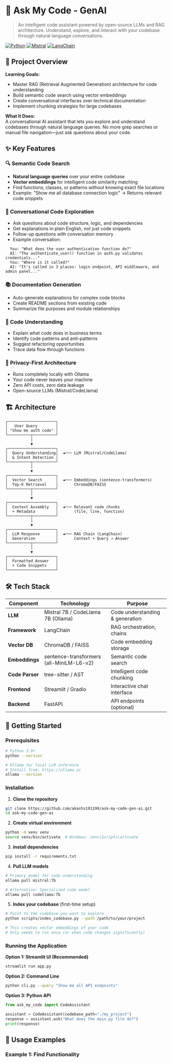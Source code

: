 # 💬 Ask My Code - GenAI

> An intelligent code assistant powered by open-source LLMs and RAG architecture. Understand, explore, and interact with your codebase through natural language conversations.

[![Python](https://img.shields.io/badge/Python-3.9+-blue.svg)](https://www.python.org/downloads/)
[![Mistral](https://img.shields.io/badge/Mistral-7B-orange.svg)](https://mistral.ai/)
[![LangChain](https://img.shields.io/badge/LangChain-🦜-green.svg)](https://www.langchain.com/)

## 🎯 Project Overview

**Learning Goals:**
- Master RAG (Retrieval Augmented Generation) architecture for code understanding
- Build semantic code search using vector embeddings
- Create conversational interfaces over technical documentation
- Implement chunking strategies for large codebases

**What It Does:**  
A conversational AI assistant that lets you explore and understand codebases through natural language queries. No more grep searches or manual file navigation—just ask questions about your code.

## ✨ Key Features

### 🔍 **Semantic Code Search**
- **Natural language queries** over your entire codebase
- **Vector embeddings** for intelligent code similarity matching
- Find functions, classes, or patterns without knowing exact file locations
- Example: "Show me all database connection logic" → Returns relevant code snippets

### 💬 **Conversational Code Exploration**
- Ask questions about code structure, logic, and dependencies
- Get explanations in plain English, not just code snippets
- Follow-up questions with conversation memory
- Example conversation:
```
  You: "What does the user authentication function do?"
  AI: "The authenticate_user() function in auth.py validates credentials..."
  You: "Where is it called?"
  AI: "It's called in 3 places: login endpoint, API middleware, and admin panel..."
```

### 📚 **Documentation Generation**
- Auto-generate explanations for complex code blocks
- Create README sections from existing code
- Summarize file purposes and module relationships

### 🧠 **Code Understanding**
- Explain what code does in business terms
- Identify code patterns and anti-patterns
- Suggest refactoring opportunities
- Trace data flow through functions

### 🔐 **Privacy-First Architecture**
- Runs completely locally with Ollama
- Your code never leaves your machine
- Zero API costs, zero data leakage
- Open-source LLMs (Mistral/CodeLlama)

## 🏗️ Architecture
```
┌─────────────────────┐
│   User Query        │
│ "Show me auth code" │
└──────────┬──────────┘
           │
           ▼
┌─────────────────────┐
│  Query Understanding│  ◄─── LLM (Mistral/CodeLlama)
│  & Intent Detection │
└──────────┬──────────┘
           │
           ▼
┌─────────────────────┐
│  Vector Search      │  ◄─── Embeddings (sentence-transformers)
│  Top-K Retrieval    │       ChromaDB/FAISS
└──────────┬──────────┘
           │
           ▼
┌─────────────────────┐
│  Context Assembly   │  ◄─── Relevant code chunks
│  + Metadata         │       (file, line, function)
└──────────┬──────────┘
           │
           ▼
┌─────────────────────┐
│  LLM Response       │  ◄─── RAG Chain (LangChain)
│  Generation         │       Context + Query → Answer
└──────────┬──────────┘
           │
           ▼
┌─────────────────────┐
│  Formatted Answer   │
│  + Code Snippets    │
└─────────────────────┘
```

## 🛠️ Tech Stack

| Component | Technology | Purpose |
|-----------|-----------|---------|
| **LLM** | Mistral 7B / CodeLlama 7B (Ollama) | Code understanding & generation |
| **Framework** | LangChain | RAG orchestration, chains |
| **Vector DB** | ChromaDB / FAISS | Code embedding storage |
| **Embeddings** | sentence-transformers (all-MiniLM-L6-v2) | Semantic code search |
| **Code Parser** | tree-sitter / AST | Intelligent code chunking |
| **Frontend** | Streamlit / Gradio | Interactive chat interface |
| **Backend** | FastAPI | API endpoints (optional) |

## 🚀 Getting Started

### Prerequisites
```bash
# Python 3.9+
python --version

# Ollama for local LLM inference
# Install from: https://ollama.ai
ollama --version
```

### Installation

1. **Clone the repository**
```bash
git clone https://github.com/akashs101199/ask-my-code-gen-ai.git
cd ask-my-code-gen-ai
```

2. **Create virtual environment**
```bash
python -m venv venv
source venv/bin/activate  # Windows: venv\Scripts\activate
```

3. **Install dependencies**
```bash
pip install -r requirements.txt
```

4. **Pull LLM models**
```bash
# Primary model for code understanding
ollama pull mistral:7b

# Alternative: Specialized code model
ollama pull codellama:7b
```

5. **Index your codebase** (first-time setup)
```bash
# Point to the codebase you want to explore
python scripts/index_codebase.py --path /path/to/your/project

# This creates vector embeddings of your code
# Only needs to run once (or when code changes significantly)
```

### Running the Application

**Option 1: Streamlit UI (Recommended)**
```bash
streamlit run app.py
```

**Option 2: Command Line**
```bash
python cli.py --query "Show me all API endpoints"
```

**Option 3: Python API**
```python
from ask_my_code import CodeAssistant

assistant = CodeAssistant(codebase_path="./my_project")
response = assistant.ask("What does the main.py file do?")
print(response)
```

## 💬 Usage Examples

### Example 1: Find Functionality
